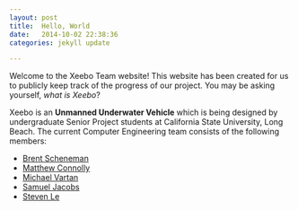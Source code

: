 ```yaml
---
layout: post
title:  Hello, World
date:   2014-10-02 22:38:36
categories: jekyll update

---
```


Welcome to the Xeebo Team website! This website has been created for us to publicly keep track of the progress of our project. You may be asking yourself, *what is Xeebo*?

Xeebo is an **Unmanned Underwater Vehicle** which is being designed by undergraduate Senior Project students at California State University, Long Beach. The current Computer Engineering team consists of the following members:


* [Brent Scheneman](mailto:brent@xeebola.com)
* [Matthew Connolly](mailto:matt@xeebola.com)
* [Michael Vartan](mailto:michael@xeebola.com)
* [Samuel Jacobs](mailto:sam@xeebola.com)
* [Steven Le](mailto:steven@xeebola.com)
